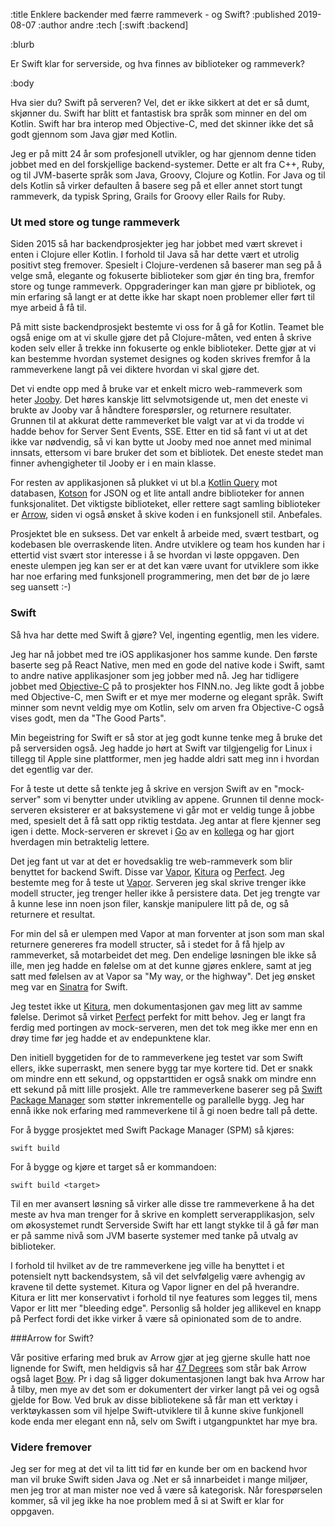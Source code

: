 :title Enklere backender med færre rammeverk - og Swift?
:published 2019-08-07
:author andre
:tech [:swift :backend]

:blurb

Er Swift klar for serverside, og hva finnes av biblioteker og rammeverk?

:body


Hva sier du? Swift på serveren?
Vel, det er ikke sikkert at det er så dumt, skjønner du. Swift har blitt et fantastisk bra språk som minner en del om Kotlin. Swift har bra interop med Objective-C, med det skinner ikke det så godt gjennom som Java gjør med Kotlin.

Jeg er på mitt 24 år som profesjonell utvikler, og har gjennom denne tiden jobbet med en del forskjellige backend-systemer. Dette er alt fra C++, Ruby, og til JVM-baserte språk som Java, Groovy, Clojure og Kotlin. For Java og til dels Kotlin så virker defaulten å basere seg på et eller annet stort tungt rammeverk, da typisk Spring, Grails for Groovy eller Rails for Ruby. 

### Ut med store og tunge rammeverk

Siden 2015 så har backendprosjekter jeg har jobbet med vært skrevet i enten i Clojure eller Kotlin. I forhold til Java så har dette vært et utrolig positivt steg fremover. Spesielt i Clojure-verdenen så baserer man seg på å velge små, elegante og fokuserte biblioteker som gjør én ting bra, fremfor store og tunge rammeverk. Oppgraderinger kan man gjøre pr bibliotek, og min erfaring så langt er at dette ikke har skapt noen problemer eller ført til mye arbeid å få til. 

På mitt siste backendprosjekt bestemte vi oss for å gå for Kotlin. Teamet ble også enige om at vi skulle gjøre det på Clojure-måten, ved enten å skrive koden selv eller å trekke inn fokuserte og enkle biblioteker. Dette gjør at vi kan bestemme hvordan systemet designes og koden skrives fremfor å la rammeverkene langt på vei diktere hvordan vi skal gjøre det.

Det vi endte opp med å bruke var et enkelt micro web-rammeverk som heter [Jooby](https://jooby.org). Det høres kanskje litt selvmotsigende ut, men det eneste vi brukte av Jooby var å håndtere forespørsler, og returnere resultater. Grunnen til at akkurat dette rammeverket ble valgt var at vi da trodde vi hadde behov for Server Sent Events, SSE. Etter en tid så fant vi ut at det ikke var nødvendig, så vi kan bytte ut Jooby med noe annet med minimal innsats, ettersom vi bare bruker det som et bibliotek. Det eneste stedet man finner avhengigheter til Jooby er i en main klasse. 

For resten av applikasjonen så plukket vi ut bl.a [Kotlin Query](https://github.com/seratch/kotliquery) mot databasen, [Kotson](https://github.com/SalomonBrys/Kotson) for JSON og et lite antall andre biblioteker for annen funksjonalitet. Det viktigste biblioteket, eller rettere sagt samling biblioteker er [Arrow](https://arrow-kt.io), siden vi også ønsket å skive koden i en funksjonell stil. Anbefales.

Prosjektet ble en suksess. Det var enkelt å arbeide med, svært testbart, og kodebasen ble overraskende liten. Andre utviklere og team hos kunden har i ettertid vist svært stor interesse i å se hvordan vi løste oppgaven. Den eneste ulempen jeg kan ser er at det kan være uvant for utviklere som ikke har noe erfaring med funksjonell programmering, men det bør de jo lære seg uansett :-)

### Swift 

Så hva har dette med Swift å gjøre? Vel, ingenting egentlig, men les videre.

Jeg har nå jobbet med tre iOS applikasjoner hos samme kunde. Den første baserte seg på React Native, men med en gode del native kode i Swift, samt to andre native applikasjoner som jeg jobber med nå. Jeg har tidligere jobbet med [Objective-C](https://en.wikipedia.org/wiki/Objective-C) på to prosjekter hos FINN.no. Jeg likte godt å jobbe med Objective-C, men Swift er et mye mer moderne og elegant språk. Swift minner som nevnt veldig mye om Kotlin, selv om arven fra Objective-C også vises godt, men da "The Good Parts".

Min begeistring for Swift er så stor at jeg godt kunne tenke meg å bruke det på serversiden også. Jeg hadde jo hørt at Swift var tilgjengelig for Linux i tillegg til Apple sine plattformer, men jeg hadde aldri satt meg inn i hvordan det egentlig var der. 

For å teste ut dette så tenkte jeg å skrive en versjon Swift av en "mock-server" som vi benytter under utvikling av appene. Grunnen til denne mock-serveren eksisterer er at baksystemene vi går mot er veldig tunge å jobbe med, spesielt det å få satt opp riktig testdata. Jeg antar at flere kjenner seg igen i dette. Mock-serveren er skrevet i [Go](https://golang.org) av en [kollega](https://www.kodemaker.no/nils/) og har gjort hverdagen min betraktelig lettere. 

Det jeg fant ut var at det er hovedsaklig tre web-rammeverk som blir benyttet for backend Swift. Disse var [Vapor](https://vapor.codes), [Kitura](https://www.kitura.io) og [Perfect](https://perfect.org). 
Jeg bestemte meg for å teste ut [Vapor](https://vapor.codes). Serveren jeg skal skrive trenger ikke modell structer, jeg trenger heller ikke å persistere data. Det jeg trengte var å kunne lese inn noen json filer, kanskje manipulere litt på de, og så returnere et resultat. 

For min del så er ulempen med Vapor at man forventer at json som man skal returnere genereres fra modell structer, så i stedet for å få hjelp av rammeverket, så motarbeidet det meg. Den endelige løsningen ble ikke så ille, men jeg hadde en følelse om at det kunne gjøres enklere, samt at jeg satt med følelsen av at Vapor sa "My way, or the highway". Det jeg ønsket meg var en [Sinatra](https://sinatrarb.com) for Swift. 
 

Jeg testet ikke ut [Kitura](https://www.kitura.io), men dokumentasjonen gav meg litt av samme følelse. Derimot så virket [Perfect](https://perfect.org) perfekt for mitt behov. 
Jeg er langt fra ferdig med portingen av mock-serveren, men det tok meg ikke mer enn en drøy time før jeg hadde et av endepunktene klar.

Den initiell byggetiden for de to rammeverkene jeg testet var som Swift ellers, ikke superraskt, men senere bygg tar mye kortere tid. Det er snakk om mindre enn ett sekund, og oppstarttiden er også snakk om mindre enn ett sekund på mitt lille prosjekt. Alle tre rammeverkene baserer seg på [Swift Package Manager](https://swift.org/package-manager/) som støtter inkrementelle og parallelle bygg. Jeg har ennå ikke nok erfaring med rammeverkene til å gi noen bedre tall på dette.

For å bygge prosjektet med Swift Package Manager (SPM) så kjøres:

```
swift build
```

For å bygge og kjøre et target så er kommandoen:

```
swift build <target>
```

Til en mer avansert løsning så virker alle disse tre rammeverkene å ha det meste av hva man trenger for å skrive en komplett serverapplikasjon, selv om økosystemet rundt Serverside Swift har ett langt stykke til å gå før man er på samme nivå som JVM baserte systemer med tanke på utvalg av biblioteker. 

I forhold til hvilket av de tre rammeverkene jeg ville ha benyttet i et potensielt nytt backendsystem, så vil det selvfølgelig være avhengig av kravene til dette systemet. Kitura og Vapor ligner en del på hverandre. Kitura er litt mer konservativt i forhold til nye features som legges til, mens Vapor er litt mer "bleeding edge". Personlig så holder jeg allikevel en knapp på Perfect fordi det ikke virker å være så opinionated som de to andre.

###Arrow for Swift?

Vår positive erfaring med bruk av Arrow gjør at jeg gjerne skulle hatt noe lignende for Swift, men heldigvis så har [47 Degrees](https://www.47deg.com) som står bak Arrow også laget [Bow](https://bow-swift.io). Pr i dag så ligger dokumentasjonen langt bak hva Arrow har å tilby, men mye av det som er dokumentert der virker langt på vei og også gjelde for Bow. Ved bruk av disse bibliotekene så får man ett verktøy i verktøykassen som vil hjelpe Swift-utviklere til å kunne skive funkjonell kode enda mer elegant enn nå, selv om Swift i utgangpunktet har mye bra.

### Videre fremover

Jeg ser for meg at det vil ta litt tid før en kunde ber om en backend hvor man vil bruke Swift siden Java og .Net er så innarbeidet i mange miljøer, men jeg tror at man mister noe ved å være så kategorisk. Når forespørselen kommer, så vil jeg ikke ha noe problem med å si at Swift er klar for oppgaven.
